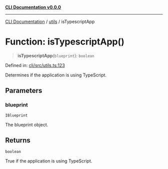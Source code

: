 [**CLI Documentation v0.0.0**](../../README.md)

***

[CLI Documentation](../../modules.md) / [utils](../README.md) / isTypescriptApp

# Function: isTypescriptApp()

> **isTypescriptApp**(`blueprint`): `boolean`

Defined in: [cli/src/utils.ts:123](https://github.com/stonemjs/cli/blob/9e518a2b8256b5ebc9e0e69a80ac84eb1fb59bf9/src/utils.ts#L123)

Determines if the application is using TypeScript.

## Parameters

### blueprint

`IBlueprint`

The blueprint object.

## Returns

`boolean`

True if the application is using TypeScript.
